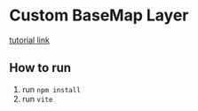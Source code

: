 # Custom BaseMap Layer
[tutorial link](https://developers.arcgis.com/javascript/latest/display-a-custom-basemap-style/)

## How to run
1. run `npm install`
2. run `vite`
